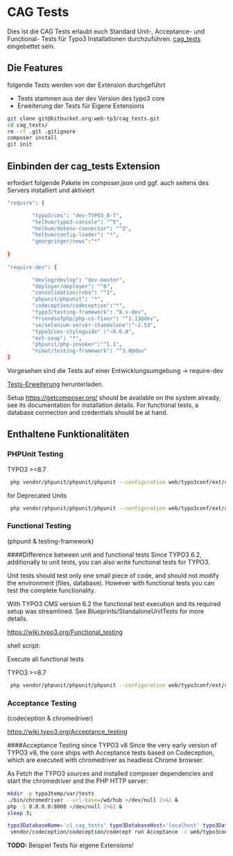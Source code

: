 # CAG Tests

Dies ist die CAG Tests erlaubt euch Standard Unit-, Acceptance- und  Functional- Tests für Typo3 Installationen durchzuführen. [cag_tests](https://bitbucket.org/connecta-ag/cag_project) eingebettet sein.

## Die Features

folgende Tests werden von der Extension durchgeführt
* Tests stammen aus der dev Version des typo3 core
* Erweiterung der Tests für Eigene Extensions 


```bash
git clone git@bitbucket.org:web-tp3/cag_tests.git
cd cag_tests/
rm -rf .git .gitignore
composer install
git init
```


## Einbinden der cag_tests Extension

erfordert folgende Pakete im composer.json und ggf. auch seitens des Servers installiert und aktiviert
```bash
"require": { 

 		"typo3/cms": "dev-TYPO3_8-7",
 		"helhum/typo3-console": "^5",
 		"helhum/dotenv-connector": "^2",
 		"helhum/config-loader": "*",
 		"georgringer/news":"*"
 
}
 	
"require-dev": {

 		"devlog/devlog": "dev-master",
 		"deployer/deployer": "^6",
 		"consolidation/robo": "^1",
 		"phpunit/phpunit": "*",
 		"codeception/codeception":"*",
 		"typo3/testing-framework": "8.x-dev",
 		"friendsofphp/php-cs-fixer": "^2.13@dev",
 		"se/selenium-server-standalone":"~2.53",
 		"typo3/cms-styleguide" :"~8.0.8",
 		"ext-soap": "*",
 		"phpunit/php-invoker":"^1.1",
 		"nimut/testing-framework": "^3.0@dev"
}
```

Vorgesehen sind die Tests auf einer Entwicklungsumgebung -> require-dev


[Tests-Erweiterung](https://bitbucket.org/web-tp3/cag_tests/) herunterladen.

Setup
https://getcomposer.org/ should be available on the system already, see its documentation for installation details. For functional tests, a database connection and credentials should be at hand.


## Enthaltene Funktionalitäten
### PHPUnit Testing

TYPO3 >=8.7
```bash
 php vendor/phpunit/phpunit/phpunit --configuration web/typo3conf/ext/cag_tests/Tests/Build/UnitTests.xml --teamcity
```

for Deprecated Units
```bash
 php vendor/phpunit/phpunit/phpunit --configuration web/typo3conf/ext/cag_tests/Tests/Build/UnitTestsDeprecated.xml --teamcity
``` 

###  Functional Testing 
(phpunit & testing-framework)

####Difference between unit and functional tests
Since TYPO3 6.2, additionally to unit tests, you can also write functional tests for TYPO3.

Unit tests should test only one small piece of code, and should not modify the environment (files, database). However with functional tests you can test the complete functionality.

With TYPO3 CMS version 6.2 the functional test execution and its required setup was streamlined. See Blueprints/StandaloneUnitTests for more details.


https://wiki.typo3.org/Functional_testing


shell script:

Execute all functional tests

TYPO3 >=8.7
```bash
 php vendor/phpunit/phpunit/phpunit --configuration web/typo3conf/ext/cag_tests/Tests/Build/FunctionalTests.xml --teamcity
```

###  Acceptance Testing 
(codeception & chromedriver)

https://wiki.typo3.org/Acceptance_testing

####Acceptance Testing since TYPO3 v8
Since the very early version of TYPO3 v8, the core ships with Acceptance tests based on Codeception, which are executed with chromedriver as headless Chrome browser.

As Fetch the TYPO3 sources and installed composer dependencies and start the chromedriver and the PHP HTTP server:

```bash
mkdir -p typo3temp/var/tests 
./bin/chromedriver --url-base=/wd/hub >/dev/null 2>&1 &
php -S 0.0.0.0:8000 >/dev/null 2>&1 &
sleep 3;
```

```bash
typo3DatabaseName='c1_cag_tests' typo3DatabaseHost='localhost' typo3DatabaseUsername='username' typo3DatabasePassword='pw' \
 vendor/codeception/codeception/codecept run Acceptance -c web/typo3conf/ext/cag_tests/Tests/Build/AcceptanceTests.yml
``` 

**TODO:** Beispiel Tests für eigene Extensions!